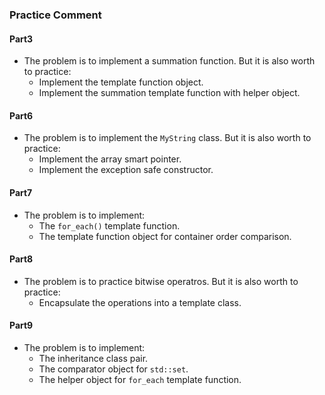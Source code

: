 ### Practice Comment

#### Part3
+ The problem is to implement a summation function. But it is also worth to practice:  
  + Implement the template function object.  
  + Implement the summation template function with helper object.  

#### Part6
+ The problem is to implement the `MyString` class. But it is also worth to practice:  
  + Implement the array smart pointer.  
  + Implement the exception safe constructor.  

#### Part7
+ The problem is to implement:
  + The `for_each()` template function.  
  + The template function object for container order comparison.  

#### Part8
+ The problem is to practice bitwise operatros. But it is also worth to practice:  
  + Encapsulate the operations into a template class.  

#### Part9
+ The problem is to implement:
  + The inheritance class pair.  
  + The comparator object for `std::set`.  
  + The helper object for `for_each` template function.  

